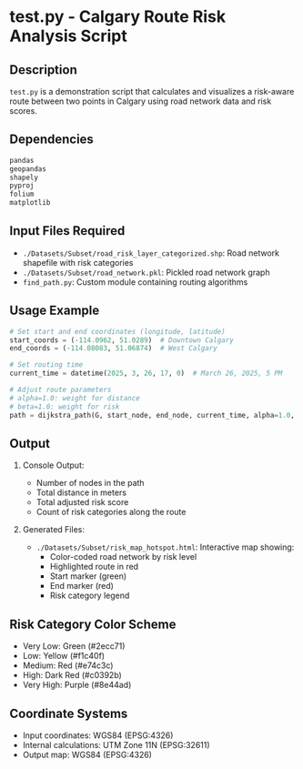 # test.py - Calgary Route Risk Analysis Script

## Description
`test.py` is a demonstration script that calculates and visualizes a risk-aware route between two points in Calgary using road network data and risk scores.

## Dependencies
```python
pandas
geopandas
shapely
pyproj
folium
matplotlib
```

## Input Files Required
- `./Datasets/Subset/road_risk_layer_categorized.shp`: Road network shapefile with risk categories
- `./Datasets/Subset/road_network.pkl`: Pickled road network graph
- `find_path.py`: Custom module containing routing algorithms

## Usage Example
```python
# Set start and end coordinates (longitude, latitude)
start_coords = (-114.0962, 51.0289)  # Downtown Calgary
end_coords = (-114.08083, 51.06874)  # West Calgary

# Set routing time
current_time = datetime(2025, 3, 26, 17, 0)  # March 26, 2025, 5 PM

# Adjust route parameters
# alpha=1.0: weight for distance
# beta=1.0: weight for risk
path = dijkstra_path(G, start_node, end_node, current_time, alpha=1.0, beta=1.0)
```

## Output
1. Console Output:
   - Number of nodes in the path
   - Total distance in meters
   - Total adjusted risk score
   - Count of risk categories along the route

2. Generated Files:
   - `./Datasets/Subset/risk_map_hotspot.html`: Interactive map showing:
     - Color-coded road network by risk level
     - Highlighted route in red
     - Start marker (green)
     - End marker (red)
     - Risk category legend

## Risk Category Color Scheme
- Very Low: Green (#2ecc71)
- Low: Yellow (#f1c40f)
- Medium: Red (#e74c3c)
- High: Dark Red (#c0392b)
- Very High: Purple (#8e44ad)

## Coordinate Systems
- Input coordinates: WGS84 (EPSG:4326)
- Internal calculations: UTM Zone 11N (EPSG:32611)
- Output map: WGS84 (EPSG:4326)